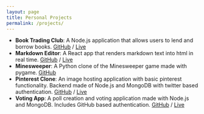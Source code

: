 ```yaml
---
layout: page
title: Personal Projects
permalink: /projects/
---
```

- **Book Trading Club**: A Node.js application that allows users to lend and borrow books. [GitHub](https://github.com/khansubhan95/book-trading-club) / [Live](https://round-burst.gomix.me/)
- **Markdown Editor**: A React app that renders markdown text into html in real time. [GitHub](https://github.com/khansubhan95/markdown-editor) / [Live](https://future-sink.surge.sh/)
- **Minesweeper**: A Python clone of the Minesweeper game made with pygame. [GitHub](https://github.com/khansubhan95/minesweeper)
- **Pinterest Clone**: An image hosting application with basic pinterest functionality. Backend made of Node.js and MongoDB with twitter based authentication. [GitHub](https://github.com/khansubhan95/Pinterest-Clone) / [Live](https://malachite-moustache.glitch.me/)
- **Voting App**: A poll creation and voting application made with Node.js and MongoDB. Includes GitHub based authentication. [GitHub](https://github.com/khansubhan95/voting-app) / [Live](https://shielded-mountain-21704.herokuapp.com/)
